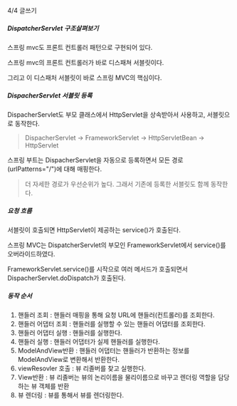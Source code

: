 4/4 글쓰기

##### DispatcherServlet 구조살펴보기

스프링 mvc도 프론트 컨트롤러 패턴으로 구현되어 있다.

스프링 mvc의 프론트 컨트롤러가 바로 디스패쳐 서블릿이다.

그리고 이 디스패처 서블릿이 바로 스프링 MVC의 핵심이다.

##### DispacherServlet 서블릿 등록

DispacherServlet도 부모 클래스에서 HttpServlet을 상속받아서 사용하고, 서블릿으로 동작한다.

> DispacherServlet -> FrameworkServlet -> HttpServletBean -> HttpServlet

스프링 부트는 DispacherServlet을 자동으로 등록하면서  모든 경로(urlPatterns="/")에 대해 매핑한다.

> 더 자세한 경로가 우선순위가 높다. 그래서 기존에 등록한 서블릿도 함께 동작한다.

##### 요청 흐름

서블릿이 호출되면 HttpServlet이 제공하는 service()가 호출된다.

스프링 MVC는 DispatcherServlet의 부모인 FrameworkServlet에서 service()를 오버라이드하였다.

FrameworkServlet.service()를 시작으로 여러 메서드가 호출되면서 DispacherServlet.doDispatch가 호출된다.

##### 동작 순서

1. 핸들러 조회 : 핸들러 매핑을 통해 요청 URL에 핸들러(컨트롤러)를 조회한다.
2. 핸들러 어댑터 조회 : 핸들러를 실행할 수 있는 핸들러 어댑터를 조회한다.
3. 핸들러 어댑터 실행 : 핸들러를 실행한다.
4. 핸들러 실행 : 핸들러 어댑터가 실제 핸들러를 실행한다.
5. ModelAndView반환 : 핸들러 어댑터는 핸들러가 반환하는 정보를 ModelAndView로 변환해서 반환한다.
6. viewResovler 호출 : 뷰 리졸버를 찾고 실행한다.
7. View반환 : 뷰 리졸버는 뷰의 논리이름을 물리이름으로 바꾸고 렌더링 역할을 담당하는 뷰 객체를 반환
8. 뷰 렌더링 : 뷰를 통해서 뷰를 렌더링한다.